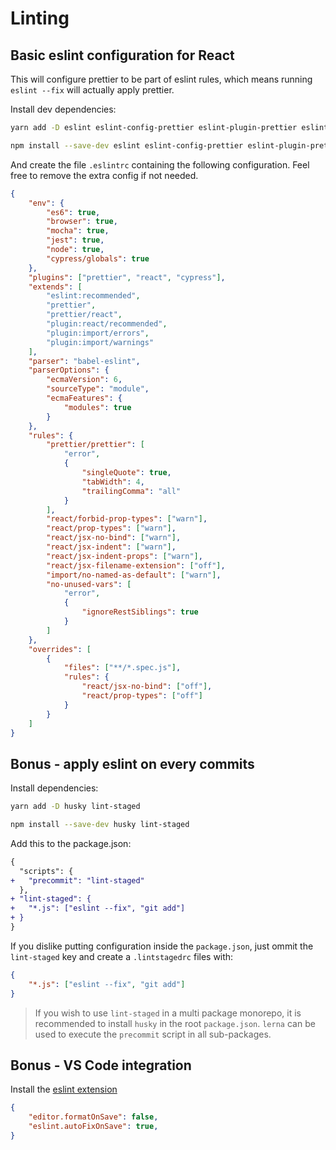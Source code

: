 # Linting

## Basic eslint configuration for React

This will configure prettier to be part of eslint rules, which means running `eslint --fix` will actually apply prettier.

Install dev dependencies:

```bash
yarn add -D eslint eslint-config-prettier eslint-plugin-prettier eslint-plugin-import eslint-plugin-jest eslint-plugin-jsx-a11y eslint-plugin-react eslint-config-cypress babel-eslint prettier

npm install --save-dev eslint eslint-config-prettier eslint-plugin-prettier eslint-plugin-import eslint-plugin-jest eslint-plugin-jsx-a11y eslint-plugin-react eslint-config-cypress babel-eslint prettier
```

And create the file `.eslintrc` containing the following configuration.
Feel free to remove the extra config if not needed.

```json
{
    "env": {
        "es6": true,
        "browser": true,
        "mocha": true,
        "jest": true,
        "node": true,
        "cypress/globals": true
    },
    "plugins": ["prettier", "react", "cypress"],
    "extends": [
        "eslint:recommended",
        "prettier",
        "prettier/react",
        "plugin:react/recommended",
        "plugin:import/errors",
        "plugin:import/warnings"
    ],
    "parser": "babel-eslint",
    "parserOptions": {
        "ecmaVersion": 6,
        "sourceType": "module",
        "ecmaFeatures": {
            "modules": true
        }
    },
    "rules": {
        "prettier/prettier": [
            "error",
            {
                "singleQuote": true,
                "tabWidth": 4,
                "trailingComma": "all"
            }
        ],
        "react/forbid-prop-types": ["warn"],
        "react/prop-types": ["warn"],
        "react/jsx-no-bind": ["warn"],
        "react/jsx-indent": ["warn"],
        "react/jsx-indent-props": ["warn"],
        "react/jsx-filename-extension": ["off"],
        "import/no-named-as-default": ["warn"],
        "no-unused-vars": [
            "error",
            {
                "ignoreRestSiblings": true
            }
        ]
    },
    "overrides": [
        {
            "files": ["**/*.spec.js"],
            "rules": {
                "react/jsx-no-bind": ["off"],
                "react/prop-types": ["off"]
            }
        }
    ]
}
```

## Bonus - apply eslint on every commits

Install dependencies:

```bash
yarn add -D husky lint-staged

npm install --save-dev husky lint-staged
```

Add this to the package.json:

```diff
{
  "scripts": {
+   "precommit": "lint-staged"
  },
+ "lint-staged": {
+   "*.js": ["eslint --fix", "git add"]
+ }
}
```

If you dislike putting configuration inside the `package.json`, just ommit the `lint-staged` key and create a `.lintstagedrc` files with:

```json
{
    "*.js": ["eslint --fix", "git add"]
}
```

> If you wish to use `lint-staged` in a multi package monorepo, it is recommended to install `husky` in the root `package.json`. `lerna` can be used to execute the `precommit` script in all sub-packages.

## Bonus - VS Code integration

Install the [eslint extension](https://marketplace.visualstudio.com/items?itemName=dbaeumer.vscode-eslint)

```json
{
    "editor.formatOnSave": false,
    "eslint.autoFixOnSave": true,
}
```
